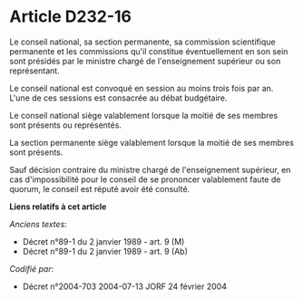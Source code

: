 # Article D232-16

Le conseil national, sa section permanente, sa commission scientifique permanente et les commissions qu'il constitue
éventuellement en son sein sont présidés par le ministre chargé de l'enseignement supérieur ou son représentant.

Le conseil national est convoqué en session au moins trois fois par an. L'une de ces sessions est consacrée au débat
budgétaire.

Le conseil national siège valablement lorsque la moitié de ses membres sont présents ou représentés.

La section permanente siège valablement lorsque la moitié de ses membres sont présents.

Sauf décision contraire du ministre chargé de l'enseignement supérieur, en cas d'impossibilité pour le conseil de se
prononcer valablement faute de quorum, le conseil est réputé avoir été consulté.

**Liens relatifs à cet article**

_Anciens textes_:

  - Décret n°89-1 du 2 janvier 1989 - art. 9 (M)
  - Décret n°89-1 du 2 janvier 1989 - art. 9 (Ab)

_Codifié par_:

  - Décret n°2004-703 2004-07-13 JORF 24 février 2004
